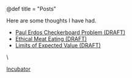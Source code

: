 @def title = "Posts"

Here are some thoughts I have had. 

- [Paul Erdos Checkerboard Problem (DRAFT)](/posts/003_erdos_problem)
- [Ethical Meat Eating (DRAFT)](/posts/002_ethical_meat)
- [Limits of Expected Value (DRAFT)](/posts/001_expected_value_limits)


\\

[Incubator](/posts/000_todo)
